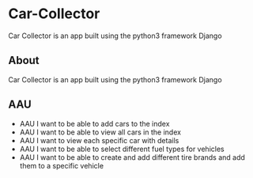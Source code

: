 # Car-Collector

Car Collector is an app built using the python3 framework Django


## About

Car Collector is an app built using the python3 framework Django

## AAU

- AAU I want to be able to add cars to the index
- AAU I want to be able to view all cars in the index
- AAU I want to view each specific car with details
- AAU I want to be able to select different fuel types for vehicles
- AAU I want to be able to create and add different tire brands and add them to a specific vehicle
